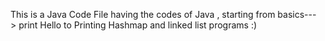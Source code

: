 This is a Java Code File having the codes of Java , starting from basics---> print Hello to Printing Hashmap and linked list programs :)

